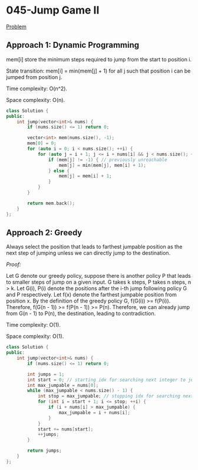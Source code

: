 # 045-Jump Game II

[Problem](https://leetcode.com/problems/jump-game-ii/)

## Approach 1: Dynamic Programming

mem[i] store the minimum steps required to jump from the start to position i.

State transition: mem[i] = min(mem[j] + 1) for all j such that position i can be jumped from position j.

Time complexity: O(n^2).

Space complexity: O(n).

```c++
class Solution {
public:
    int jump(vector<int>& nums) {
        if (nums.size() <= 1) return 0;

        vector<int> mem(nums.size(), -1);
        mem[0] = 0;
        for (auto i = 0; i < nums.size(); ++i) {
            for (auto j = i + 1; j <= i + nums[i] && j < nums.size(); ++j) {
                if (mem[j] != -1) { // previously unreachable
                    mem[j] = min(mem[j], mem[i] + 1);
                } else {
                    mem[j] = mem[i] + 1;
                }
            }
        }

        return mem.back();
    }
};
```

## Approach 2: Greedy

Always select the position that leads to farthest jumpable position as the next step of jumping unless we can directly jump to the destination.

_Proof:_

Let G denote our greedy policy, suppose there is another policy P that leads to smaller steps of jump on a given input. G takes k steps, P takes n steps, n > k. Let G(i), P(i) denote the positions after the i-th jump following policy G and P respectively. Let f(x) denote the farthest jumpable position from position x. By the definition of the greedy policy G, f(G(i)) >= f(P(i)). Therefore, f(G(n - 1)) >= f(P(n - 1)) >= P(n). Therefore, we can already jump from G(n - 1) to P(n), the destination, leading to contradiction.

Time complexity: O(1).

Space complexity: O(1).

```c++
class Solution {
public:
    int jump(vector<int>& nums) {
        if (nums.size() <= 1) return 0;

        int jumps = 1;
        int start = 0; // starting idx for searching next integer to jump to
        int max_jumpable = nums[0];
        while (max_jumpable < nums.size() - 1) {
            int stop = max_jumpable; // stopping idx for searching next integer to jump to
            for (int i = start + 1; i <= stop; ++i) {
                if (i + nums[i] > max_jumpable) {
                    max_jumpable = i + nums[i];
                }
            }
            start += nums[start];
            ++jumps;
        }

        return jumps;
    }
};
```
